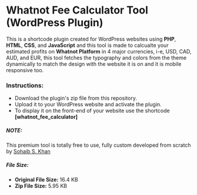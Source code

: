 <h1>Whatnot Fee Calculator Tool (WordPress Plugin)</h1>
<p>This is a shortcode plugin created for WordPress websites using <b>PHP</b>, <b>HTML</b>, <b>CSS</b>, and <b>JavaScript</b> and this tool is made to calcualte your estimated profits on <b>Whatnot Platform</b> in 4 major currencies, i-e, USD, CAD, AUD, and EUR, this tool fetches the typography and colors from the theme dynamically to match the design with the website it is on and it is mobile responsive too.</p>
<h3>Instructions:</h3>
<ul>
  <li>Download the plugin's zip file from this repository.</li>
  <li>Upload it to your WordPress website and activate the plugin.</li>
  <li>To display it on the front-end of your website use the shortcode <b>[whatnot_fee_calculator]</b></li>
</ul>
<h5>NOTE:</h5>
<p>This premium tool is totally free to use, fully custom developed from scratch by <a href="https://isohaibkhan.github.io/" target="_blank">Sohaib S. Khan</a></p>
<h5>File Size:</h5>
<ul>
  <li><b>Original File Size:</b> 16.4 KB</li>
  <li><b>Zip File Size:</b> 5.95 KB</li>
</ul>
